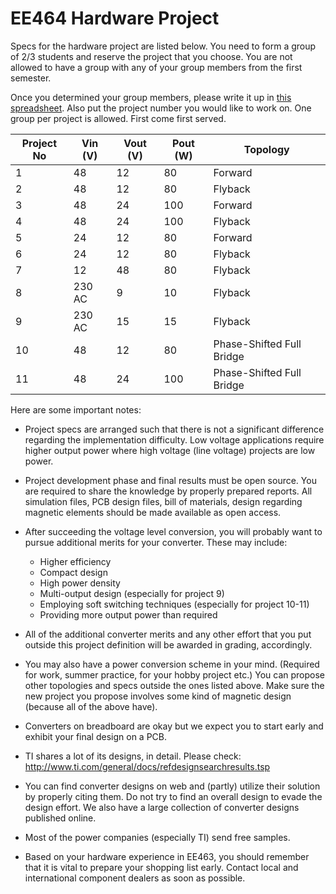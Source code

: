 # EE464 Hardware Project
Specs for the hardware project are listed below. You need to form a group of 2/3 students and reserve the project that you choose. You are not allowed to have a group with any of your group members from the first semester.

Once you determined your group members, please write it up in [this spreadsheet](https://docs.google.com/spreadsheets/d/1KAVsJwLUg4EU7Spf6T_P4cAQa5IwYKrkkvP4pl3IBME/edit?usp=sharing). 
Also put the project number you would like to work on. One group per project is allowed. First come first served.

|Project No|Vin (V) |Vout (V)|Pout (W)|Topology|
|---|---|---|---|---|
|1|48|12|80|Forward|
|2|48|12|80|Flyback|
|3|48|24|100|Forward|
|4|48|24|100|Flyback|
|5|24|12|80|Forward|
|6|24|12|80|Flyback|
|7|12|48|80|Flyback|
|8|230 AC|9|10|Flyback|
|9|230 AC|15|15|Flyback|
|10|48|12|80|Phase-Shifted Full Bridge|
|11|48|24|100|Phase-Shifted Full Bridge|

Here are some important notes:

- Project specs are arranged such that there is not a significant difference regarding the implementation difficulty. Low voltage applications require higher output power where high voltage (line voltage) projects are low power. 

- Project development phase and final results must be open source. You are required to share the knowledge by properly prepared reports. All simulation files, PCB design files, bill of materials, design regarding magnetic elements should be made available as open access.

- After succeeding the voltage level conversion, you will probably want to pursue additional merits for your converter. These may include:

    - Higher efficiency
    - Compact design
    - High power density
    - Multi-output design (especially for project 9)
    - Employing soft switching techniques (especially for project 10-11)
    - Providing more output power than required

- All of the additional converter merits and any other effort that you put outside this project definition will be awarded in grading, accordingly.

- You may also have a power conversion scheme in your mind. (Required for work, summer practice, for your hobby project etc.) You can propose other topologies and specs outside the ones listed above. Make sure the new project you propose involves some kind of magnetic design (because all of the above have).

- Converters on breadboard are okay but we expect you to start early and exhibit your final design on a PCB.

- TI shares a lot of its designs, in detail. Please check: http://www.ti.com/general/docs/refdesignsearchresults.tsp

- You can find converter designs on web and (partly) utilize their solution by properly citing them. Do not try to find an overall design to evade the design effort. We also have a large collection of converter designs published online.

- Most of the power companies (especially TI) send free samples.

- Based on your hardware experience in EE463, you should remember that it is vital to prepare your shopping list early. Contact local and international component dealers as soon as possible.
